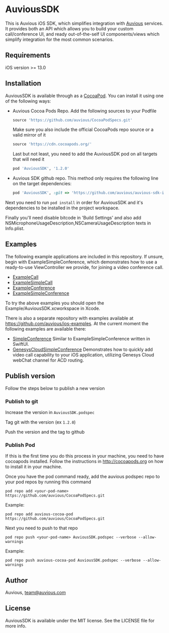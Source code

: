 # AuviousSDK

This is Auvious iOS SDK, which simplifies integration with [Auvious](https://auvious.com) services. It provides both an API which allows you to build your custom call/conference UI, and ready out-of-the-self UI components/views which simplify integration for the most common scenarios.

## Requirements

iOS version >= 13.0

## Installation

AuviousSDK is available through as a [CocoaPod](https://cocoapods.org). You can install it using one of the following ways:

- Auvious Cocoa Pods Repo. Add the following sources to your Podfile
  ```ruby
  source 'https://github.com/auvious/CocoaPodSpecs.git'
  ```
  Make sure you also include the official CocoaPods repo source or a valid mirror of it
  ```ruby
  source 'https://cdn.cocoapods.org/'
  ```
  Last but not least, you need to add the AuviousSDK pod on all targets that will need it
  ```ruby
  pod 'AuviousSDK', '1.2.0'
  ```
- Auvious SDK github repo. This method only requires the following line on the target dependencies:
  ```ruby
  pod 'AuviousSDK', :git => 'https://github.com/auvious/auvious-sdk-ios.git', :tag => '1.2.0'
  ```
  
Next you need to run `pod install` in order for AuviousSDK and it's dependencies to be installed in the project workspace.

Finally you'll need disable bitcode in 'Build Settings' and also add NSMicrophoneUsageDescription,NSCameraUsageDescription texts in Info.plist.

## Examples
The following example applications are included in this repository. If unsure, begin with ExampleSimpleConference, which demonstrates how to use a ready-to-use ViewController we provide, for joining a video conference call.

- [ExampleCall](Example/ExampleCall)
- [ExampleSimpleCall](Example/ExampleSimpleCall)
- [ExampleConference](Example/ExampleConference)
- [ExampleSimpleConference](Example/ExampleSimpleConference)

To try the above examples you should open the Example/AuviousSDK.xcworkspace in Xcode.

There is also a separate repository with examples available at https://github.com/auvious/ios-examples. At the current moment the following examples are available there:

- [SimpleConference](https://github.com/auvious/ios-examples/tree/master/SimpleConference) Similar to ExampleSimpleConference written in SwiftUI.
- [GenesysCloudSimpleConference](https://github.com/auvious/ios-examples/tree/master/GenesysCloudSimpleConference) Demonstrates how to quickly add video call capability to your iOS application, utilizing Genesys Cloud webChat channel for ACD routing.


## Publish version

Follow the steps below to publish a new version

### Publish to git
Increase the version in `AuviousSDK.podspec`

Tag git with the version (ex `1.2.0`)

Push the version and the tag to github

### Publish Pod
If this is the first time you do this process in your machine, you need to have cocoapods installed. Follow the instructions in http://cocoapods.org on how to install it in your machine. 

Once you have the pod command ready, add the auvious podspec repo to your pod repos by running this command 

```
pod repo add <your-pod-name> https://github.com/auvious/CocoaPodSpecs.git
```

Example: 

```
pod repo add auvious-cocoa-pod https://github.com/auvious/CocoaPodSpecs.git
```

Next you need to push to that repo

```
pod repo push <your-pod-name> AuviousSDK.podspec --verbose --allow-warnings
```

Example: 
```
pod repo push auvious-cocoa-pod AuviousSDK.podspec --verbose --allow-warnings
```
 

## Author

Auvious, team@auvious.com

## License

AuviousSDK is available under the MIT license. See the LICENSE file for more info.
